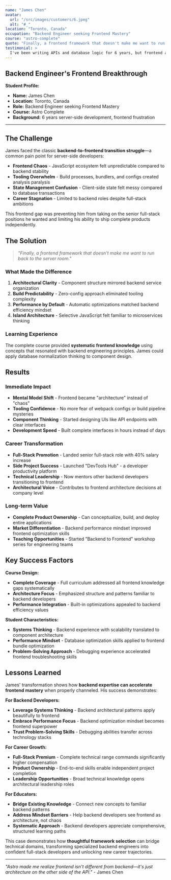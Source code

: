 ```yaml
---
name: "James Chen"
avatar:
  url: "/src/images/customers/6.jpeg"
  alt: "#_"
location: "Toronto, Canada"
occupation: "Backend Engineer seeking Frontend Mastery"
course: "astro-complete"
quote: "Finally, a frontend framework that doesn't make me want to run back to the server room."
testimonial: >
  I've been writing APIs and database logic for 6 years, but frontend always felt like chaos. Astro brought the same architectural thinking I love about backend development to the frontend. Now I can ship full-stack projects with confidence.
---
```


## Backend Engineer's Frontend Breakthrough

**Student Profile:**

- **Name:** James Chen
- **Location:** Toronto, Canada
- **Role:** Backend Engineer seeking Frontend Mastery
- **Course:** Astro Complete
- **Background:** 6 years server-side development, frontend frustration

---

## The Challenge

James faced the classic **backend-to-frontend transition struggle**—a common pain point for server-side developers:

- **Frontend Chaos** - JavaScript ecosystem felt unpredictable compared to backend stability
- **Tooling Overwhelm** - Build processes, bundlers, and configs created analysis paralysis
- **State Management Confusion** - Client-side state felt messy compared to database transactions
- **Career Stagnation** - Limited to backend roles despite full-stack ambitions

This frontend gap was preventing him from taking on the senior full-stack positions he wanted and limiting his ability to ship complete products independently.

## The Solution

> _"Finally, a frontend framework that doesn't make me want to run back to the server room."_

### What Made the Difference

1. **Architectural Clarity** - Component structure mirrored backend service organization
2. **Build Predictability** - Zero-config approach eliminated tooling complexity
3. **Performance by Default** - Automatic optimizations matched backend efficiency mindset
4. **Island Architecture** - Selective JavaScript felt familiar to microservices thinking

### Learning Experience

The complete course provided **systematic frontend knowledge** using concepts that resonated with backend engineering principles. James could apply database normalization thinking to component design.

## Results

### Immediate Impact

- **Mental Model Shift** - Frontend became "architecture" instead of "chaos"
- **Tooling Confidence** - No more fear of webpack configs or build pipeline mysteries
- **Component Thinking** - Started designing UIs like API endpoints with clear interfaces
- **Development Speed** - Built complete interfaces in hours instead of days

### Career Transformation

- **Full-Stack Promotion** - Landed senior full-stack role with 40% salary increase
- **Side Project Success** - Launched "DevTools Hub" - a developer productivity platform
- **Technical Leadership** - Now mentors other backend developers transitioning to frontend
- **Architectural Voice** - Contributes to frontend architecture decisions at company level

### Long-term Value

- **Complete Product Ownership** - Can conceptualize, build, and deploy entire applications
- **Market Differentiation** - Backend performance mindset improved frontend optimization skills
- **Teaching Opportunities** - Started "Backend to Frontend" workshop series for engineering teams

## Key Success Factors

**Course Design:**

- **Complete Coverage** - Full curriculum addressed all frontend knowledge gaps systematically
- **Architecture Focus** - Emphasized structure and patterns familiar to backend developers
- **Performance Integration** - Built-in optimizations appealed to backend efficiency values

**Student Characteristics:**

- **Systems Thinking** - Backend experience with scalability translated to component architecture
- **Performance Mindset** - Database optimization skills applied to frontend bundle optimization
- **Problem-Solving Approach** - Debugging experience accelerated frontend troubleshooting skills

## Lessons Learned

James' transformation shows how **backend expertise can accelerate frontend mastery** when properly channeled. His success demonstrates:

**For Backend Developers:**

- **Leverage Systems Thinking** - Backend architectural patterns apply beautifully to frontend
- **Embrace Performance Focus** - Backend optimization mindset becomes frontend superpower
- **Trust Problem-Solving Skills** - Debugging abilities transfer across technology stacks

**For Career Growth:**

- **Full-Stack Premium** - Complete technical range commands significantly higher compensation
- **Product Ownership** - End-to-end skills enable independent project completion
- **Leadership Opportunities** - Broad technical knowledge opens architectural leadership roles

**For Educators:**

- **Bridge Existing Knowledge** - Connect new concepts to familiar backend patterns
- **Address Mindset Barriers** - Help backend developers see frontend as architecture, not chaos
- **Systematic Approach** - Backend developers appreciate comprehensive, structured learning paths

This case demonstrates how **thoughtful framework selection** can bridge technical domains, transforming specialized backend engineers into confident full-stack developers and unlocking new career trajectories.

---

_"Astro made me realize frontend isn't different from backend—it's just architecture on the other side of the API."_ - James Chen